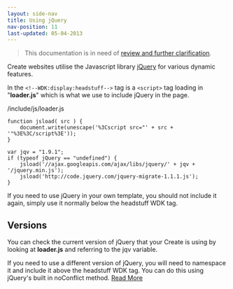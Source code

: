 ```yaml
---
layout: side-nav
title: Using jQuery
nav-position: 11
last-updated: 05-04-2013
---
```


> This documentation is in need of [review and further clarification](https://github.com/createdotnet/wdk/issues/4).

Create websites utilise the Javascript library <a href="http://jquery.com/" target="_blank">jQuery</a> for various dynamic features. 

In the `<!--WDK:display:headstuff-->` tag is a `<script>` tag loading in "**loader.js**" which is what we use to include jQuery in the page.

/include/js/loader.js

~~~
function jsload( src ) {
	document.write(unescape('%3Cscript src="' + src + '"%3E%3C/script%3E'));
}

var jqv = "1.9.1";
if (typeof jQuery == "undefined") {
	jsload('//ajax.googleapis.com/ajax/libs/jquery/' + jqv + '/jquery.min.js');
	jsload('http://code.jquery.com/jquery-migrate-1.1.1.js');
}
~~~

If you need to use jQuery in your own template, you should not include it again, simply use it normally below the headstuff WDK tag.

## Versions

You can check the current version of jQuery that your Create is using by looking at **loader.js** and referring to the jqv variable.

If you need to use a different version of jQuery, you will need to namespace it and include it above the headstuff WDK tag. You can do this using jQuery's built in noConflict method. <a href="http://api.jquery.com/jQuery.noConflict/" target="_blank">Read More</a>
